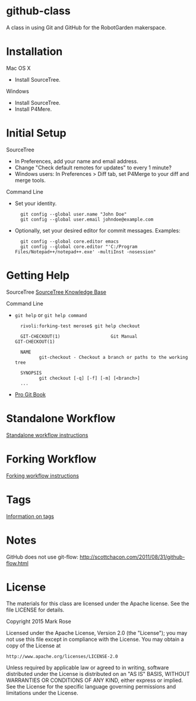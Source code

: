 # github-class
A class in using Git and GitHub for the RobotGarden makerspace.

# Installation

Mac OS X
* Install SourceTree.

Windows
* Install SourceTree.
* Install P4Mere.

# Initial Setup

SourceTree
* In Preferences, add your name and email address.
* Change "Check default remotes for updates" to every 1 minute?
* Windows users: In Preferences > Diff tab, set P4Merge to your diff and merge tools.

Command Line
* Set your identity.

        git config --global user.name "John Doe"
        git config --global user.email johndoe@example.com

* Optionally, set your desired editor for commit messages. Examples:

        git config --global core.editor emacs
        git config --global core.editor "'C:/Program Files/Notepad++/notepad++.exe' -multiInst -nosession"

# Getting Help

SourceTree
[SourceTree Knowledge Base](https://confluence.atlassian.com/display/SOURCETREEKB/SourceTree+Knowledge+Base+Home?continue=https%3A%2F%2Fconfluence.atlassian.com%2Fdisplay%2FSOURCETREEKB%2FSourceTree%2BKnowledge%2BBase%2BHome&application=cac)

Command Line
* `git help` or `git help command`

        rivoli:forking-test merose$ git help checkout
        
        GIT-CHECKOUT(1)                   Git Manual                   GIT-CHECKOUT(1)
        
        NAME
               git-checkout - Checkout a branch or paths to the working tree
        
        SYNOPSIS
               git checkout [-q] [-f] [-m] [<branch>]
        ...

* [Pro Git Book](https://git-scm.com/book/en/v2)

# Standalone Workflow

[Standalone workflow instructions](standalone.md)

# Forking Workflow

[Forking workflow instructions](forking.md)

# Tags

[Information on tags](tags.md)

# Notes

GitHub does not use git-flow: http://scottchacon.com/2011/08/31/github-flow.html

# License

The materials for this class are licensed under the Apache license. See the file LICENSE for details.

Copyright 2015 Mark Rose

Licensed under the Apache License, Version 2.0 (the "License");
you may not use this file except in compliance with the License.
You may obtain a copy of the License at

    http://www.apache.org/licenses/LICENSE-2.0

Unless required by applicable law or agreed to in writing, software
distributed under the License is distributed on an "AS IS" BASIS,
WITHOUT WARRANTIES OR CONDITIONS OF ANY KIND, either express or implied.
See the License for the specific language governing permissions and
limitations under the License.
